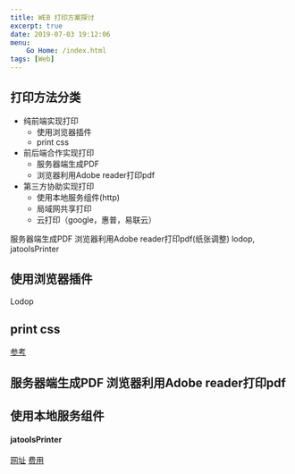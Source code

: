 ```yaml
---
title: WEB 打印方案探讨
excerpt: true
date: 2019-07-03 19:12:06
menu:
	Go Home: /index.html
tags: [Web]
---
```


## 打印方法分类

+ 纯前端实现打印
    + 使用浏览器插件
    + print css
+ 前后端合作实现打印
    + 服务器端生成PDF
    + 浏览器利用Adobe reader打印pdf
+ 第三方协助实现打印
    + 使用本地服务组件(http)
    + 局域网共享打印
    + 云打印（google，惠普，易联云）



服务器端生成PDF 浏览器利用Adobe reader打印pdf(纸张调整)
lodop, jatoolsPrinter


## 使用浏览器插件
Lodop

## print css
[参考](http://www.css88.com/archives/4731)

## 服务器端生成PDF 浏览器利用Adobe reader打印pdf

## 使用本地服务组件
#### jatoolsPrinter
[网址](http://bbs.jatools.com/viewthread.php?tid=2046&extra=page%3D1)
[费用](http://print.jatools.com/buy.htm)